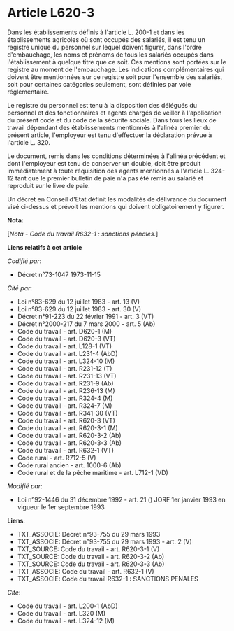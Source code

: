 # Article L620-3

Dans les établissements définis à l'article L. 200-1 et dans les établissements agricoles où sont occupés des salariés, il
est tenu un registre unique du personnel sur lequel doivent figurer, dans l'ordre d'embauchage, les noms et prénoms de tous
les salariés occupés dans l'établissement à quelque titre que ce soit. Ces mentions sont portées sur le registre au moment de
l'embauchage.    Les indications complémentaires qui doivent être mentionnées sur ce registre soit pour l'ensemble des
salariés, soit pour certaines catégories seulement, sont définies par voie réglementaire.

Le registre du personnel est tenu à la disposition des délégués du personnel et des fonctionnaires et agents chargés de
veiller à l'application du présent code et du code de la sécurité sociale.    Dans tous les lieux de travail dépendant des
établissements mentionnés à l'alinéa premier du présent article, l'employeur est tenu d'effectuer la déclaration prévue à
l'article L. 320.

Le document, remis dans les conditions déterminées à l'alinéa précédent et dont l'employeur est tenu de conserver un double,
doit être produit immédiatement à toute réquisition des agents mentionnés à l'article L. 324-12 tant que le premier bulletin
de paie n'a pas été remis au salarié et reproduit sur le livre de paie.

Un décret en Conseil d'Etat définit les modalités de délivrance du document visé ci-dessus et prévoit les mentions qui
doivent obligatoirement y figurer.

**Nota:**

[*Nota - Code du travail R632-1 : sanctions pénales.*]

**Liens relatifs à cet article**

_Codifié par_:

  - Décret n°73-1047 1973-11-15

_Cité par_:

  - Loi n°83-629 du 12 juillet 1983 - art. 13 (V)
  - Loi n°83-629 du 12 juillet 1983 - art. 30 (V)
  - Décret n°91-223 du 22 février 1991 - art. 3 (VT)
  - Décret n°2000-217 du 7 mars 2000 - art. 5 (Ab)
  - Code du travail - art. D620-1 (M)
  - Code du travail - art. D620-3 (VT)
  - Code du travail - art. L128-1 (VT)
  - Code du travail - art. L231-4 (AbD)
  - Code du travail - art. L324-10 (M)
  - Code du travail - art. R231-12 (T)
  - Code du travail - art. R231-13 (VT)
  - Code du travail - art. R231-9 (Ab)
  - Code du travail - art. R236-13 (M)
  - Code du travail - art. R324-4 (M)
  - Code du travail - art. R324-7 (M)
  - Code du travail - art. R341-30 (VT)
  - Code du travail - art. R620-3 (VT)
  - Code du travail - art. R620-3-1 (M)
  - Code du travail - art. R620-3-2 (Ab)
  - Code du travail - art. R620-3-3 (Ab)
  - Code du travail - art. R632-1 (VT)
  - Code rural - art. R712-5 (V)
  - Code rural ancien - art. 1000-6 (Ab)
  - Code rural et de la pêche maritime - art. L712-1 (VD)

_Modifié par_:

  - Loi n°92-1446 du 31 décembre 1992 - art. 21 () JORF 1er janvier 1993 en vigueur le 1er septembre 1993

**Liens**:

  - TXT_ASSOCIE: Décret n°93-755 du 29 mars 1993
  - TXT_ASSOCIE: Décret n°93-755 du 29 mars 1993 - art. 2 (V)
  - TXT_SOURCE: Code du travail - art. R620-3-1 (V)
  - TXT_SOURCE: Code du travail - art. R620-3-2 (Ab)
  - TXT_SOURCE: Code du travail - art. R620-3-3 (Ab)
  - TXT_ASSOCIE: Code du travail - art. R632-1 (V)
  - TXT_ASSOCIE: Code du travail R632-1 : SANCTIONS PENALES

_Cite_:

  - Code du travail - art. L200-1 (AbD)
  - Code du travail - art. L320 (M)
  - Code du travail - art. L324-12 (M)

